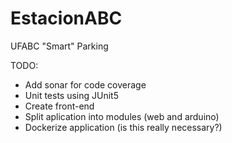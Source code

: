 # EstacionABC

UFABC "Smart" Parking



TODO:
* Add sonar for code coverage
* Unit tests using JUnit5
* Create front-end
* Split aplication into modules (web and arduino)
* Dockerize application (is this really necessary?)
